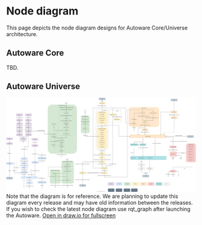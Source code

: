 # Node diagram

This page depicts the node diagram designs for Autoware Core/Universe architecture.

## Autoware Core

TBD.

## Autoware Universe

![Node diagram](overall-node-diagram-autoware-universe.drawio.svg)
Note that the diagram is for reference. We are planning to update this diagram every release and may have old information between the releases. 
If you wish to check the latest node diagram use rqt_graph after launching the Autoware. 
[Open in draw.io for fullscreen](https://app.diagrams.net/?lightbox=1#Uhttps%3A%2F%2Fautowarefoundation.github.io%2Fautoware-documentation%2Flatest%2Fdesign%2Fnode-diagram%2Foverall-node-diagram-autoware-universe.drawio.svg)
